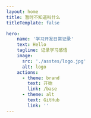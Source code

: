 ```yaml
---
layout: home
title: 暂时不知道叫什么
titleTemplate: false

hero:
    name: '学习开发日常记录'
    text: Hello
    tagline: 记录学习感悟
    image:
      src: './asstes/logo.jpg'
      alt: logo
    actions:
      - theme: brand
        text: 开始
        link: /base
      - theme: alt
        text: GitHub
        link: ''
---
```


<home></home>
<base11></base11>

<script lang="ts" setup>
import home from './.vitepress/theme/views/home.vue'
import base11 from './.vitepress/theme/components/base11.vue'
</script>
